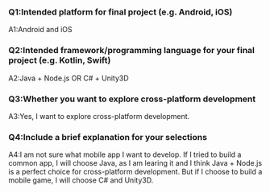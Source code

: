 ### Q1:Intended platform for final project (e.g. Android, iOS)
A1:Android and iOS

### Q2:Intended framework/programming language for your final project (e.g. Kotlin, Swift)
A2:Java + Node.js OR C# + Unity3D

### Q3:Whether you want to explore cross-platform development
A3:Yes, I want to explore cross-platform development.

### Q4:Include a brief explanation for your selections
A4:I am not sure what mobile app I want to develop. If I tried to build a common app, I will choose Java, as I am learing it and I think Java + Node.js is a perfect choice for cross-platform development. But if I choose to build a mobile game, I will choose C# and Unity3D.

